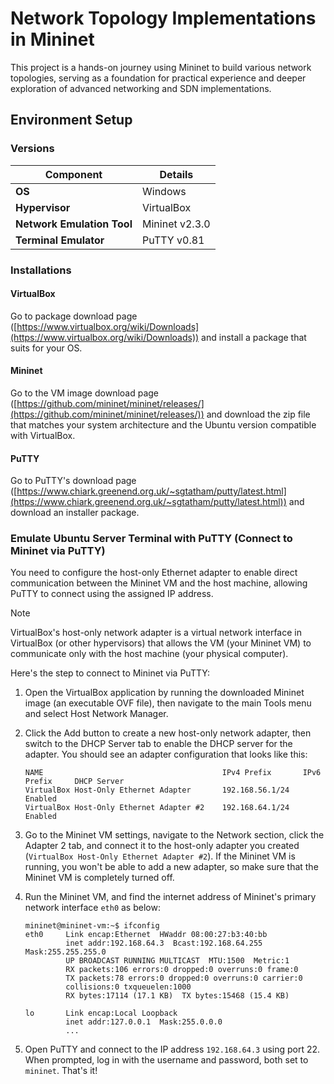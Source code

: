 # Network Topology Implementations in Mininet 

This project is a hands-on journey using Mininet to build various network topologies, serving as a foundation for practical experience and deeper exploration of advanced networking and SDN implementations. 


## Environment Setup 

### Versions 
| **Component**              | **Details**        |
|----------------------------|--------------------|
| **OS**                     | Windows            |
| **Hypervisor**             | VirtualBox         |
| **Network Emulation Tool** | Mininet v2.3.0     |
| **Terminal Emulator**      | PuTTY v0.81        |

### Installations  

#### VirtualBox 
Go to package download page ([https://www.virtualbox.org/wiki/Downloads](https://www.virtualbox.org/wiki/Downloads)) and install a package that suits for your OS. 

#### Mininet 
Go to the VM image download page ([https://github.com/mininet/mininet/releases/](https://github.com/mininet/mininet/releases/)) and download the zip file that matches your system architecture and the Ubuntu version compatible with VirtualBox. 

#### PuTTY 
Go to PuTTY's download page ([https://www.chiark.greenend.org.uk/~sgtatham/putty/latest.html](https://www.chiark.greenend.org.uk/~sgtatham/putty/latest.html)) and download an installer package. 

### Emulate Ubuntu Server Terminal with PuTTY (Connect to Mininet via PuTTY) 
You need to configure the host-only Ethernet adapter to enable direct communication between the Mininet VM and the host machine, allowing PuTTY to connect using the assigned IP address. 

> [!NOTE]  
> VirtualBox's host-only network adapter is a virtual network interface in VirtualBox (or other hypervisors) that allows the VM (your Mininet VM) to communicate only with the host machine (your physical computer).

Here's the step to connect to Mininet via PuTTY: 

1. Open the VirtualBox application by running the downloaded Mininet image (an executable OVF file), then navigate to the main Tools menu and select Host Network Manager.
2. Click the Add button to create a new host-only network adapter, then switch to the DHCP Server tab to enable the DHCP server for the adapter. You should see an adapter configuration that looks like this:
   ```
   NAME                                        IPv4 Prefix       IPv6 Prefix     DHCP Server
   VirtualBox Host-Only Ethernet Adapter       192.168.56.1/24                   Enabled
   VirtualBox Host-Only Ethernet Adapter #2    192.168.64.1/24                   Enabled 
   ```
   
3. Go to the Mininet VM settings, navigate to the Network section, click the Adapter 2 tab, and connect it to the host-only adapter you created (`VirtualBox Host-Only Ethernet Adapter #2`). If the Mininet VM is running, you won't be able to add a new adapter, so make sure that the Mininet VM is completely turned off. 
4. Run the Mininet VM, and find the internet address of Mininet's primary network interface `eth0` as below:
   ```
   mininet@mininet-vm:~$ ifconfig
   eth0     Link encap:Ethernet  HWaddr 08:00:27:b3:40:bb
            inet addr:192.168.64.3  Bcast:192.168.64.255  Mask:255.255.255.0
            UP BROADCAST RUNNING MULTICAST  MTU:1500  Metric:1
            RX packets:106 errors:0 dropped:0 overruns:0 frame:0
            TX packets:78 errors:0 dropped:0 overruns:0 carrier:0
            collisions:0 txqueuelen:1000
            RX bytes:17114 (17.1 KB)  TX bytes:15468 (15.4 KB)
  
   lo       Link encap:Local Loopback
            inet addr:127.0.0.1  Mask:255.0.0.0
            ... 
   ```
5. Open PuTTY and connect to the IP address `192.168.64.3` using port 22. When prompted, log in with the username and password, both set to `mininet`. That's it! 
